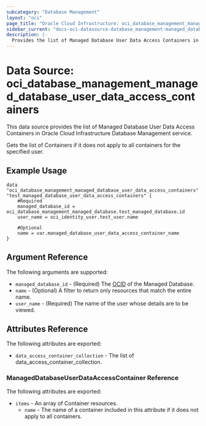 ```yaml
---
subcategory: "Database Management"
layout: "oci"
page_title: "Oracle Cloud Infrastructure: oci_database_management_managed_database_user_data_access_containers"
sidebar_current: "docs-oci-datasource-database_management-managed_database_user_data_access_containers"
description: |-
  Provides the list of Managed Database User Data Access Containers in Oracle Cloud Infrastructure Database Management service
---
```


# Data Source: oci_database_management_managed_database_user_data_access_containers
This data source provides the list of Managed Database User Data Access Containers in Oracle Cloud Infrastructure Database Management service.

Gets the list of Containers if it does not apply to all containers for the specified user.

## Example Usage

```hcl
data "oci_database_management_managed_database_user_data_access_containers" "test_managed_database_user_data_access_containers" {
	#Required
	managed_database_id = oci_database_management_managed_database.test_managed_database.id
	user_name = oci_identity_user.test_user.name

	#Optional
	name = var.managed_database_user_data_access_container_name
}
```

## Argument Reference

The following arguments are supported:

* `managed_database_id` - (Required) The [OCID](https://docs.cloud.oracle.com/iaas/Content/General/Concepts/identifiers.htm) of the Managed Database.
* `name` - (Optional) A filter to return only resources that match the entire name.
* `user_name` - (Required) The name of the user whose details are to be viewed.


## Attributes Reference

The following attributes are exported:

* `data_access_container_collection` - The list of data_access_container_collection.

### ManagedDatabaseUserDataAccessContainer Reference

The following attributes are exported:

* `items` - An array of Container resources.
	* `name` - The name of a container included in this attribute if it does not apply to all containers.


